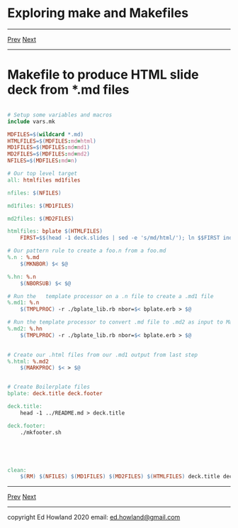 

# Exploring make and Makefiles

***
[Prev](ex8_macros.md)  [Next](Links.md)
***

# Makefile to produce HTML slide deck from *.md files

``` Makefile

# Setup some variables and macros
include vars.mk

MDFILES=$(wildcard *.md)
HTMLFILES=$(MDFILES:md=html)
MD1FILES=$(MDFILES:md=md1)
MD2FILES=$(MDFILES:md=md2)
NFILES=$(MDFILES:md=n)

# Our top level target
all: htmlfiles md1files

nfiles: $(NFILES)

md1files: $(MD1FILES)

md2files: $(MD2FILES)

htmlfiles: bplate $(HTMLFILES)
	FIRST=$$(head -1 deck.slides | sed -e 's/md/html/'); ln $$FIRST index.html

# Our pattern rule to create a foo.n from a foo.md
%.n : %.md
	$(MKNBOR) $< $@

%.hn: %.n
	$(NBORSUB) $< $@

# Run the   template processor on a .n file to create a .md1 file 
%.md1: %.n
	$(TMPLPROC) -r ./bplate_lib.rb nbor=$< bplate.erb > $@

# Run the template processor to convert .md file to .md2 as input to Markdown processor
%.md2: %.hn
	$(TMPLPROC) -r ./bplate_lib.rb nbor=$< bplate.erb > $@
	

# Create our .html files from our .md1 output from last step
%.html: %.md2
	$(MARKPROC) $< > $@


# Create Boilerplate files
bplate: deck.title deck.footer

deck.title:
	head -1 ../README.md > deck.title

deck.footer:
	./mkfooter.sh





clean:
	$(RM) $(NFILES) $(MD1FILES) $(MD2FILES) $(HTMLFILES) deck.title deck.footer index.html

```

***
[Prev](ex8_macros.md)  [Next](Links.md)
***
copyright Ed Howland 2020 email: ed.howland@gmail.com


